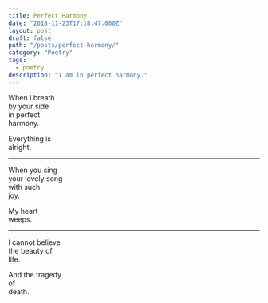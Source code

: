 ```yaml
---
title: Perfect Harmony
date: "2018-11-23T17:18:47.000Z"
layout: post
draft: false
path: "/posts/perfect-harmony/"
category: "Poetry"
tags:
  - poetry
description: "I am in perfect harmony."
---
```


When I breath  
by your side  
in perfect  
harmony.  

Everything is  
alright.  

---

When you sing  
your lovely song  
with such  
joy.  

My heart  
weeps.  


---

I cannot believe  
the beauty of  
life.  

And the tragedy  
of  
death.  